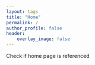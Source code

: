```yaml
---
layout: tags
title: "Home"
permalink: /
author_profile: false
header:
    overlay_image: false
---
```

Check if home page is referenced